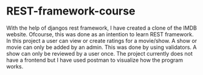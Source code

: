 # REST-framework-course
With the help of djangos rest framework, I have created a clone of the IMDB website.
Ofcourse, this was done as an intention to learn REST framework.
In this project a user can view or create ratings for a movie/show.
A show or movie can only be added by an admin. This was done by using validators.
A show can only be reviewed by a user once.
The project currently does not have a frontend but I have used postman to visualize how the program works.
